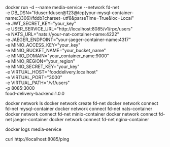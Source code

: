 docker run -d --name media-service --network fd-net \
  -e DB_DSN="fduser:fduser@123@tcp(your-mysql-container-name:3306)/fddb?charset=utf8&parseTime=True&loc=Local" \
  -e JWT_SECRET_KEY="your_key" \
  -e USER_SERVICE_URL="http://localhost:8085/v1/rpc/users" \
  -e NATS_URL="nats://your-nat-container-name:4222" \
  -e JAEGER_ENDPOINT="your-jaeger-container-name:4317" \
  -e MINIO_ACCESS_KEY="your_key" \
  -e MINIO_BUCKET_NAME="your_bucket_name" \
  -e MINIO_DOMAIN="your_container_name:9000" \
  -e MINIO_REGION="your_region" \
  -e MINIO_SECRET_KEY="your_key" \
  -e VIRTUAL_HOST="fooddelivery.localhost" \
  -e VIRTUAL_PORT="3000"  \
  -e VIRTUAL_PATH="/v1/users" \
  -p 8085:3000 \
  food-delivery-backend:1.0.0

<!---
nginx proxy ( API Gateway)
VIRTUAL_HOST
VIRTUAL_PORT
VIRTUAL_PATH
-->
docker network ls
docker network create fd-net
docker network connect fd-net mysql-container
docker network connect fd-net nats-container
docker network connect fd-net minio-container
docker network connect fd-net jaeger-container
docker network connect fd-net nginx-container

docker logs media-service

curl http://localhost:8085/ping

